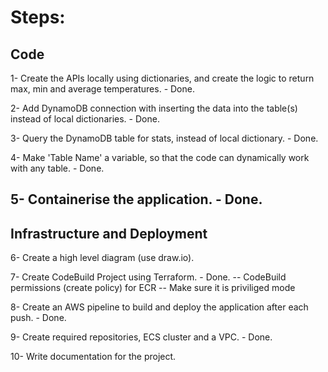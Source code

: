 # Steps:

## Code 

1- Create the APIs locally using dictionaries, and create the logic to return max, min and average temperatures. - Done.

2- Add DynamoDB connection with inserting the data into the table(s) instead of local dictionaries. - Done.

3- Query the DynamoDB table for stats, instead of local dictionary. - Done. 

4- Make 'Table Name' a variable, so that the code can dynamically work with any table. - Done.

5- Containerise the application. - Done.
-----------------------------------------
## Infrastructure and Deployment

6- Create a high level diagram (use draw.io). 

7- Create CodeBuild Project using Terraform. - Done.
-- CodeBuild permissions (create policy) for ECR 
-- Make sure it is priviliged mode

8- Create an AWS pipeline to build and deploy the application after each push. - Done.

9- Create required repositories, ECS cluster and a VPC. - Done.

10- Write documentation for the project.
